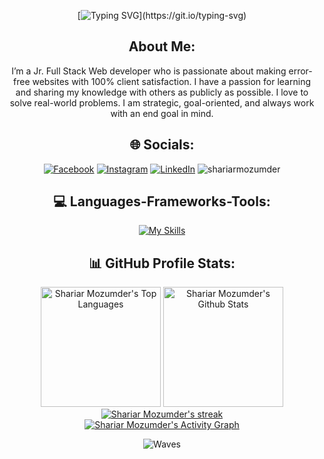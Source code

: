 <div align="center">

[![Typing SVG](https://readme-typing-svg.herokuapp.com?font=Righteous&size=30&duration=4000&pause=1000&center=true&vCenter=true&width=400&height=70&lines=Hi%2C+I'm+Shariar+Mozumder.;A+JavaScript+enthusiast.)](https://git.io/typing-svg)

## About Me:

I’m a Jr. Full Stack Web developer who is passionate about making error-free websites with 100% client satisfaction. I have a passion for learning and sharing my knowledge with others as publicly as possible. I love to solve real-world problems. I am strategic, goal-oriented, and always work with an end goal in mind.


## 🌐 Socials:

[![Facebook](https://img.shields.io/badge/Facebook-%231877F2.svg?logo=Facebook&logoColor=white)](https://facebook.com/azmarifdev) [![Instagram](https://img.shields.io/badge/Instagram-%23E4405F.svg?logo=Instagram&logoColor=white)](https://instagram.com/azmarifdev) [![LinkedIn](https://img.shields.io/badge/LinkedIn-%230077B5.svg?logo=linkedin&logoColor=white)](https://linkedin.com/in/azmarifdev) <span align="center"> <img src="https://komarev.com/ghpvc/?username=shariarmozumder&label=Profile%20views&color=0e75b6&style=flat" alt="shariarmozumder" /></span> 


## 💻 Languages-Frameworks-Tools:

<p align="center">
  
[![My Skills](https://skillicons.dev/icons?i=js,ts,nodejs,expressjs,mongodb,mysql,php,py,c,cpp,wordpress,nextjs,react,redux,graphql,prisma,postgres,jest,html,css,sass,tailwind,mui,bootstrap,git,github,netlify,vercel,firebase,heroku,aws,figma,linux,docker,androidstudio,postman,vite,bash,vscode,vim&perline=10)](https://skillicons.dev)
</p>


## 📊 GitHub Profile Stats:
  <a href="https://github.com/shariarmozumder/github-readme-stats"><img alt="Shariar Mozumder's Top Languages" src="https://denvercoder1-github-readme-stats.vercel.app/api/top-langs/?username=shariarmozumder&langs_count=8&layout=compact&theme=react&hide_border=true&bg_color=1F222E&title_color=F85D7F&icon_color=F8D866&hide=Jupyter%20Notebook,Roff" height="192px"/></a>
  <a href="https://github.com/shariarmozumder/github-readme-stats"><img alt="Shariar Mozumder's Github Stats" src="https://denvercoder1-github-readme-stats.vercel.app/api/?username=shariarmozumder&show_icons=true&include_all_commits=true&count_private=true&theme=react&hide_border=true&bg_color=1F222E&title_color=F85D7F&icon_color=F8D866" height="192px"/>
  </a>
    <a href="https://github.com/shariarmozumder/github-readme-streak-stats">
      <img title="🔥 Get streak stats for your profile at git.io/streak-stats" alt="Shariar Mozumder's streak" src="https://streak-stats.demolab.com/?user=shariarmozumder&theme=monokai-metallian&hide_border=true"/>
    </a>
  <br/>
<a href="https://github.com/shariarmozumder/github-readme-activity-graph"><img alt="Shariar Mozumder's Activity Graph" src="https://github-readme-activity-graph.vercel.app/graph/?username=shariarmozumder&bg_color=1F222E&color=F8D866&line=F85D7F&point=FFFFFF&hide_border=true" /></a>


![Waves](https://raw.githubusercontent.com/shakilahmedatik/shakilahmedatik/36f6082eed9388f5965d96f2fbc917a2cb888c89/wave.svg)


</div>
